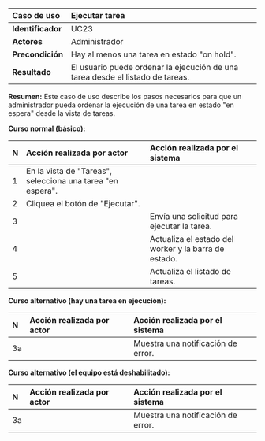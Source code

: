| **Caso de uso**   | **Ejecutar tarea**                                                             |
| :---------------- | :----------------------------------------------------------------------------- |
| **Identificador** | UC23                                                                           |
| **Actores**       | Administrador                                                                  |
| **Precondición**  | Hay al menos una tarea en estado "on hold".                                    |
| **Resultado**     | El usuario puede ordenar la ejecución de una tarea desde el listado de tareas. |

**Resumen:**
Este caso de uso describe los pasos necesarios para que un administrador pueda ordenar la ejecución de una tarea en estado "en espera" desde la vista de tareas.

**Curso normal (básico):**

| **N** | **Acción realizada por actor**                             | **Acción realizada por el sistema**                  |
| :---- | :--------------------------------------------------------- | :--------------------------------------------------- |
| 1     | En la vista de "Tareas", selecciona una tarea "en espera". |                                                      |
| 2     | Cliquea el botón de "Ejecutar".                            |                                                      |
| 3     |                                                            | Envía una solicitud para ejecutar la tarea.          |
| 4     |                                                            | Actualiza el estado del worker y la barra de estado. |
| 5     |                                                            | Actualiza el listado de tareas.                      |

**Curso alternativo (hay una tarea en ejecución):**

| **N** | **Acción realizada por actor** | **Acción realizada por el sistema** |
| :---- | :----------------------------- | :---------------------------------- |
| 3a    |                                | Muestra una notificación de error.  |

**Curso alternativo (el equipo está deshabilitado):**

| **N** | **Acción realizada por actor** | **Acción realizada por el sistema** |
| :---- | :----------------------------- | :---------------------------------- |
| 3a    |                                | Muestra una notificación de error.  |
